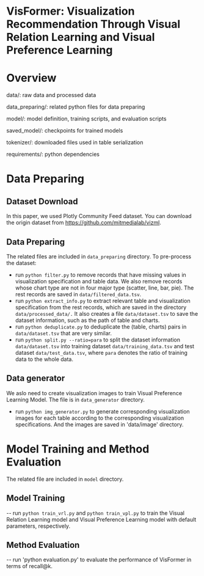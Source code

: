 # VisFormer: Visualization Recommendation Through Visual Relation Learning and Visual Preference Learning

# Overview
data/: raw data and processed data

data_preparing/: related python files for data preparing

model/: model definition, training scripts, and evaluation scripts

saved_model/: checkpoints for trained models

tokenizer/: downloaded files used in table serialization

requirements/: python dependencies

# Data Preparing
## Dataset Download
In this paper, we used Plotly Community Feed dataset. You can download the origin dataset from https://github.com/mitmedialab/vizml. 
## Data Preparing
The related files are included in `data_preparing` directory. 
To pre-process the dataset:
- run `python filter.py` to remove records that have missing values in visualization specification and table data. We also remove records whose chart type are not in four major type (scatter, line, bar, pie). The rest records are saved in `data/filtered_data.tsv`.
- run `python extract_info.py` to extract relevant table and visualization specification from the rest records, which are saved in the directory `data/processed_data/.` It also creates a file `data/dataset.tsv` to save the dataset information, such as the path of table and charts.
- run `python deduplicate.py` to deduplicate the (table, charts) pairs in `data/dataset.tsv` that are very similar.
- run `python split.py --ratio=para` to split the dataset information `data/dataset.tsv` into training dataset `data/training_data.tsv` and test dataset `data/test_data.tsv`, where `para` denotes the ratio of training data to the whole data.
## Data generator
We aslo need to create visualization images to train Visual Preference Learning Model. The file is in `data_generator` directory.
- run `python img_generator.py` to generate corresponding visualization images for each table according to the corresponding visualization specifications. And the images are saved in 'data/image' directory.

# Model Training and Method Evaluation
The related file are included in `model` directory.
## Model Training
-- run `python train_vrl.py` and `python train_vpl.py` to train the Visual Relation Learning model and Visual Preference Learning model with default parameters, respectively.
## Method Evaluation
-- run 'python evaluation.py' to evaluate the performance of VisFormer in terms of recall@k.
